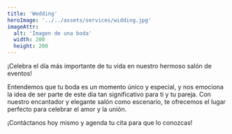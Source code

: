 ```yaml
---
title: 'Wedding'
heroImage: '../../assets/services/widding.jpg'
imageAttr:
  alt: 'Imagen de una boda'
  width: 200
  height: 200
---
```


¡Celebra el día más importante de tu vida en nuestro hermoso salón de eventos!

Entendemos que tu boda es un momento único y especial, y nos emociona la idea de ser parte de este día tan significativo para ti y tu pareja. Con nuestro encantador y elegante salón como escenario, te ofrecemos el lugar perfecto para celebrar el amor y la unión.

¡Contáctanos hoy mismo y agenda tu cita para que lo conozcas!

